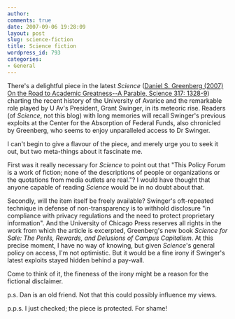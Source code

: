 ```yaml
---
author:
comments: true
date: 2007-09-06 19:28:09
layout: post
slug: science-fiction
title: Science fiction
wordpress_id: 793
categories:
- General
---
```


There's a delightful piece in the latest _Science_ ([Daniel S. Greenberg (2007) On the Road to Academic Greatness--A Parable, Science 317: 1328-9](http://www.sciencemag.org/cgi/content/summary/317/5843/1328)) charting the recent history of the University of Avarice and the remarkable role played by U Av's President, Grant Swinger, in its meteoric rise. Readers (of _Science_, not this blog) with long memories will recall Swinger's previous exploits at the Center for the Absorption of Federal Funds, also chronicled by Greenberg, who seems to enjoy unparalleled access to Dr Swinger.

I can't begin to give a flavour of the piece, and merely urge you to seek it out, but two meta-things about it fascinate me.

First was it really necessary for _Science_ to point out that "This Policy Forum is a work of fiction; none of the descriptions of people or organizations or the quotations from media outlets are real."? I would have thought that anyone capable of reading _Science_ would be in no doubt about that.

Secondly, will the item itself be freely available? Swinger's oft-repeated technique in defense of non-transparency is to withhold disclosure "in compliance with privacy regulations and the need to protect proprietary information". And the University of Chicago Press reserves all rights in the work from which the article is excerpted, Greenberg's new book _Science for Sale: The Perils, Rewards, and Delusions of Campus Capitalism_. At this precise moment, I have no way of knowing, but given _Science_'s general policy on access, I'm not optimistic. But it would be a fine irony if Swinger's latest exploits stayed hidden behind a pay-wall.

Come to think of it, the fineness of the irony might be a reason for the fictional disclaimer.

p.s. Dan is an old friend. Not that this could possibly influence my views.

p.p.s. I just checked; the piece is protected. For shame!

